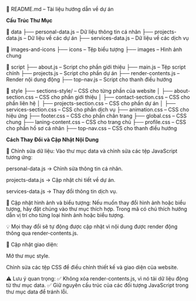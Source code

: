 <!-- Cách Chỉnh Sửa và Triển Khai Website Portfolio -->
📄 README.md – Tài liệu hướng dẫn về dự án

**Cấu Trúc Thư Mục**

📂 data
├── personal-data.js – Dữ liệu thông tin cá nhân
├── projects-data.js – Dữ liệu về các dự án
├── services-data.js – Dữ liệu về các dịch vụ

📂 images-and-icons
├── icons – Tệp biểu tượng
├── images – Hình ảnh chung

📂 script
├── about.js – Script cho phần giới thiệu
├── main.js – Tệp script chính
├── projects.js – Script cho phần dự án
├── render-contents.js – Render nội dung động
├── top-nav.js – Script cho thanh điều hướng

📂 style
├── sections-style/ – CSS cho từng phần của website
│ ├── about-section.css – CSS cho phần giới thiệu
│ ├── contact-section.css – CSS cho phần liên hệ
│ ├── projects-section.css – CSS cho phần dự án
│ ├── services-section.css – CSS cho phần dịch vụ
├── animation.css – CSS cho hiệu ứng
├── footer.css – CSS cho phần chân trang
├── global.css – CSS chung
├── laning-content.css – CSS cho trang chủ
├── profile.css – CSS cho phần hồ sơ cá nhân
├── top-nav.css – CSS cho thanh điều hướng

**Cách Thay Đổi và Cập Nhật Nội Dung**

🔹 Chỉnh sửa dữ liệu:
Vào thư mục data và chỉnh sửa các tệp JavaScript tương ứng:

personal-data.js → Chỉnh sửa thông tin cá nhân.

projects-data.js → Cập nhật chi tiết về dự án.

services-data.js → Thay đổi thông tin dịch vụ.

📌 Cập nhật hình ảnh và biểu tượng:
Nếu muốn thay đổi hình ảnh hoặc biểu tượng, hãy đặt chúng vào thư mục thích hợp. Trong mã có chú thích hướng dẫn vị trí cho từng loại hình ảnh hoặc biểu tượng.

💡 Mọi thay đổi sẽ tự động được cập nhật vì nội dung được render động thông qua render-contents.js.

🎨 Cập nhật giao diện:

Mở thư mục style.

Chỉnh sửa các tệp CSS để điều chỉnh thiết kế và giao diện của website.

⚠️ Lưu ý quan trọng:
✅ Không xóa render-contents.js, vì nó tải dữ liệu động từ thư mục data.
✅ Giữ nguyên cấu trúc của các đối tượng JavaScript trong thư mục data để tránh lỗi.